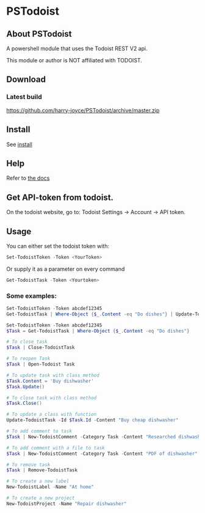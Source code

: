 ﻿# PSTodoist
## About PSTodoist
 A powershell module that uses the Todoist REST V2 api.

 This module or author is NOT affiliated with TODOIST.

## Download

### Latest build
https://github.com/harry-joyce/PSTodoist/archive/master.zip

## Install
See [install](install.md)

## Help
 Refer to [the docs](docs/en-us/PSTodoist.md)

## Get API-token from todoist.
On the todoist website, go to: Todoist Settings -> Account -> API token.

## Usage
You can either set the todoist token with:

```Powershell
Set-TodoistToken -Token <YourToken>
```

Or supply it as a parameter on every command

```Powershell
Get-TodoistTask -Token <Yourtoken>
```

### Some examples:

```Powershell
Set-TodoistToken -Token abcdef12345
Get-TodoistTask | Where-Object {$_.Content -eq "Do dishes"} | Update-TodoistTask -Content "Buy dishwasher"

Set-TodoistToken -Token abcdef12345
$Task = Get-TodoistTask | Where-Object {$_.Content -eq "Do dishes"}

# To close task
$Task | Close-TodoistTask

# To reopen Task
$Task | Open-Todoist Task

# To update task with class method
$Task.Content = 'Buy dishwasher'
$Task.Update()

# To close task with class method
$Task.Close()

# To update a class with function
Update-TodoistTask -Id $Task.Id -Content "Buy cheap dishwasher"

# To add comment to task
$Task | New-TodoistComment -Category Task -Content "Researched dishwashers online"

# To add comment with a file to task
$Task | New-TodoistComment -Category Task -Content "PDF of dishwasher" -AddAttachment -AttachmentResourceType "file" -AttachmentFileType "application/pdf" -AttachmentFileUrl "http://contoso.com/files/dishwasher.pdf" -AttachmentFileName "Dishwasher.pdf"

# To remove task
$Task | Remove-TodoistTask

# To create a new label
New-TodoistLabel -Name "At home"

# To create a new project
New-TodoistProject -Name "Repair dishwasher"
```




